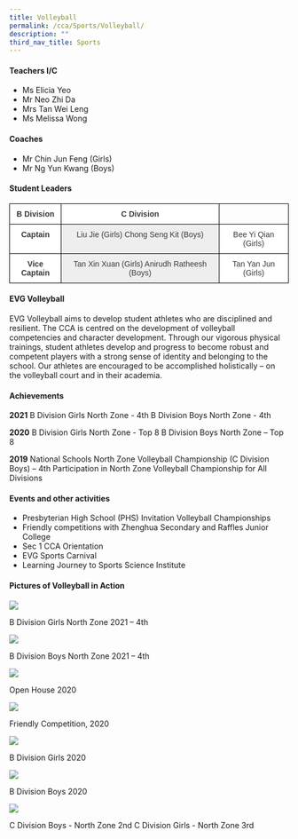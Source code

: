 ```yaml
---
title: Volleyball
permalink: /cca/Sports/Volleyball/
description: ""
third_nav_title: Sports
---
```

#### **Teachers I/C**

*   Ms Elicia Yeo
*   Mr Neo Zhi Da
*   Mrs Tan Wei Leng
*   Ms Melissa Wong

#### **Coaches**

*   Mr Chin Jun Feng (Girls)
*   Mr Ng Yun Kwang (Boys)

#### **Student Leaders**

<style type="text/css">
.tg  {border-collapse:collapse;border-spacing:0;}
.tg td{border-color:black;border-style:solid;border-width:1px;font-family:Arial, sans-serif;font-size:14px;
  overflow:hidden;padding:10px 5px;word-break:normal;}
.tg th{border-color:black;border-style:solid;border-width:1px;font-family:Arial, sans-serif;font-size:14px;
  font-weight:normal;overflow:hidden;padding:10px 5px;word-break:normal;}
.tg .tg-sm4r{background-color:#FFF;color:#3A3A3A;font-weight:bold;text-align:center;vertical-align:top}
.tg .tg-nzmi{background-color:#FFF;color:#3A3A3A;text-align:center;vertical-align:top}
.tg .tg-md3v{background-color:#EEE;color:#3A3A3A;text-align:center;vertical-align:top}
.tg .tg-0lax{text-align:left;vertical-align:top}
</style>
<table class="tg">
<thead>
  <tr>
    <th class="tg-sm4r"><span style="font-weight:inherit;font-style:inherit">B Division</span></th>
    <th class="tg-sm4r"><span style="font-weight:inherit;font-style:inherit">C Division</span></th>
    <th class="tg-0lax"></th>
  </tr>
</thead>
<tbody>
  <tr>
    <td class="tg-sm4r"><span style="font-weight:inherit;font-style:inherit">Captain</span></td>
    <td class="tg-md3v"><span style="font-weight:inherit;font-style:inherit">Liu Jie (Girls)</span><span style="font-weight:inherit;font-style:inherit;background-color:#EEE"> </span><span style="font-weight:inherit;font-style:inherit">Chong Seng Kit (Boys)</span></td>
    <td class="tg-nzmi"><span style="font-weight:inherit;font-style:inherit">Bee Yi Qian (Girls)</span></td>
  </tr>
  <tr>
    <td class="tg-sm4r"><span style="font-weight:inherit;font-style:inherit">Vice Captain</span></td>
    <td class="tg-md3v"><span style="font-weight:inherit;font-style:inherit">Tan Xin Xuan (Girls)</span><span style="font-weight:inherit;font-style:inherit;background-color:#EEE"> </span><span style="font-weight:inherit;font-style:inherit">Anirudh Ratheesh (Boys)</span></td>
    <td class="tg-nzmi"><span style="font-weight:inherit;font-style:inherit">Tan Yan Jun (Girls)</span></td>
  </tr>
</tbody>
</table>

#### **EVG Volleyball** 

EVG Volleyball aims to develop student athletes who are disciplined and resilient. The CCA is centred on the development of volleyball competencies and character development. Through our vigorous physical trainings, student athletes develop and progress to become robust and competent players with a strong sense of identity and belonging to the school. Our athletes are encouraged to be accomplished holistically – on the volleyball court and in their academia. 

#### **Achievements**

**2021**
B Division Girls North Zone - 4th
B Division Boys North Zone - 4th

**2020**
B Division Girls North Zone - Top 8
B Division Boys North Zone – Top 8 

**2019**
National Schools North Zone Volleyball Championship (C Division Boys) – 4th
Participation in North Zone Volleyball Championship for All Divisions

#### **Events and other activities**

*   Presbyterian High School (PHS) Invitation Volleyball Championships
*   Friendly competitions with Zhenghua Secondary and Raffles Junior College
*   Sec 1 CCA Orientation
*   EVG Sports Carnival
*   Learning Journey to Sports Science Institute

#### Pictures of Volleyball in Action

![](/images/Our%20Curriculum/CCA/Sports/Volleyball/V1.jpg)

B Division Girls North Zone 2021 – 4th

![](/images/Our%20Curriculum/CCA/Sports/Volleyball/V2.jpg)

B Division Boys North Zone 2021 – 4th

![](/images/Our%20Curriculum/CCA/Sports/Volleyball/V3.jpg)


Open House 2020

![](/images/Our%20Curriculum/CCA/Sports/Volleyball/V4.jpg)


Friendly Competition, 2020

![](/images/Our%20Curriculum/CCA/Sports/Volleyball/V5.jpg)


B Division Girls 2020

![](/images/Our%20Curriculum/CCA/Sports/Volleyball/V6.jpg)


B Division Boys 2020

![](/images/Our%20Curriculum/CCA/Sports/Volleyball/V7.jpg)

C Division Boys - North Zone 2nd 
C Division Girls - North Zone 3rd